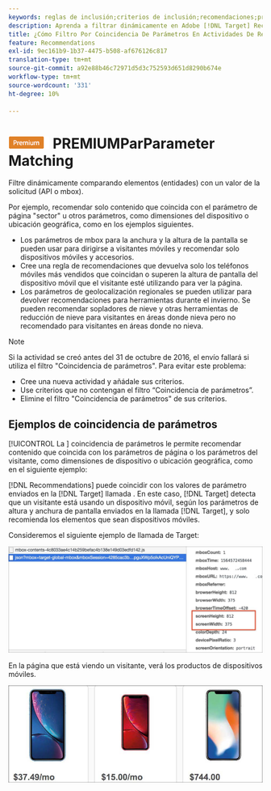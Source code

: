 ```yaml
---
keywords: reglas de inclusión;criterios de inclusión;recomendaciones;promoción;promociones;filtrado dinámico;dinámico;coincidencia de parámetros
description: Aprenda a filtrar dinámicamente en Adobe [!DNL Target] Recommendations comparando elementos (entidades) con un valor de la solicitud (API o mbox).
title: ¿Cómo Filtro Por Coincidencia De Parámetros En Actividades De Recommendations?
feature: Recommendations
exl-id: 9ec161b9-1b37-4475-b508-af676126c817
translation-type: tm+mt
source-git-commit: a92e88b46c72971d5d3c752593d651d8290b674e
workflow-type: tm+mt
source-wordcount: '331'
ht-degree: 10%

---
```


# ![](/help/assets/premium.png) PREMIUMParParameter Matching

Filtre dinámicamente comparando elementos (entidades) con un valor de la solicitud (API o mbox).

Por ejemplo, recomendar solo contenido que coincida con el parámetro de página &quot;sector&quot; u otros parámetros, como dimensiones del dispositivo o ubicación geográfica, como en los ejemplos siguientes.

* Los parámetros de mbox para la anchura y la altura de la pantalla se pueden usar para dirigirse a visitantes móviles y recomendar solo dispositivos móviles y accesorios.
* Cree una regla de recomendaciones que devuelva solo los teléfonos móviles más vendidos que coincidan o superen la altura de pantalla del dispositivo móvil que el visitante esté utilizando para ver la página.
* Los parámetros de geolocalización regionales se pueden utilizar para devolver recomendaciones para herramientas durante el invierno. Se pueden recomendar sopladores de nieve y otras herramientas de reducción de nieve para visitantes en áreas donde nieva pero no recomendado para visitantes en áreas donde no nieva.

>[!NOTE]
>
>Si la actividad se creó antes del 31 de octubre de 2016, el envío fallará si utiliza el filtro &quot;Coincidencia de parámetros&quot;. Para evitar este problema:
>
>* Cree una nueva actividad y añádale sus criterios.
>* Use criterios que no contengan el filtro “Coincidencia de parámetros”.
>* Elimine el filtro &quot;Coincidencia de parámetros&quot; de sus criterios.


## Ejemplos de coincidencia de parámetros

[!UICONTROL La ] coincidencia de parámetros le permite recomendar contenido que coincida con los parámetros de página o los parámetros del visitante, como dimensiones de dispositivo o ubicación geográfica, como en el siguiente ejemplo:

[!DNL Recommendations] puede coincidir con los valores de parámetro enviados en la  [!DNL Target] llamada . En este caso, [!DNL Target] detecta que un visitante está usando un dispositivo móvil, según los parámetros de altura y anchura de pantalla enviados en la llamada [!DNL Target], y solo recomienda los elementos que sean dispositivos móviles.

Consideremos el siguiente ejemplo de llamada de Target:

![Llamada de Target](/help/c-recommendations/c-algorithms/assets/example-target-call-2.png)

En la página que está viendo un visitante, verá los productos de dispositivos móviles.

![Productos para dispositivos móviles](/help/c-recommendations/c-algorithms/assets/phones.png)
